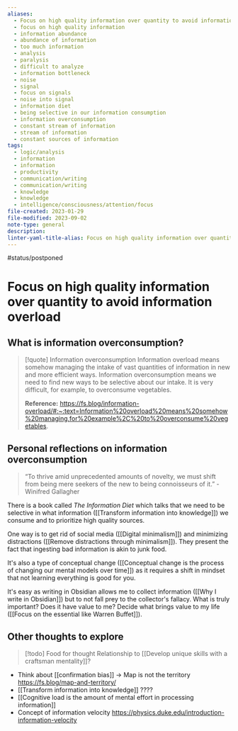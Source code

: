 ```yaml
---
aliases:
  - Focus on high quality information over quantity to avoid information overload
  - focus on high quality information
  - information abundance
  - abundance of information
  - too much information
  - analysis
  - paralysis
  - difficult to analyze
  - information bottleneck
  - noise
  - signal
  - focus on signals
  - noise into signal
  - information diet
  - being selective in our information consumption
  - information overconsumption
  - constant stream of information
  - stream of information
  - constant sources of information
tags:
  - logic/analysis
  - information
  - information
  - productivity
  - communication/writing
  - communication/writing
  - knowledge
  - knowledge
  - intelligence/consciousness/attention/focus
file-created: 2023-01-29
file-modified: 2023-09-02
note-type: general
description: 
linter-yaml-title-alias: Focus on high quality information over quantity to avoid information overload
---
```


#status/postponed

# Focus on high quality information over quantity to avoid information overload

## What is information overconsumption?

> [!quote] Information overconsumption
> Information overload means somehow managing the intake of vast quantities of information in new and more efficient ways. Information overconsumption means we need to find new ways to be selective about our intake. It is very difficult, for example, to overconsume vegetables.
>
> **Reference:** https://fs.blog/information-overload/#:~:text=Information%20overload%20means%20somehow%20managing,for%20example%2C%20to%20overconsume%20vegetables.

## Personal reflections on information overconsumption

> “To thrive amid unprecedented amounts of novelty, we must shift from being mere seekers of the new to being connoisseurs of it.”
> \- Winifred Gallagher

There is a book called *The Information Diet* which talks that we need to be selective in what information ([[Transform information into knowledge]]) we consume and to prioritize high quality sources.

One way is to get rid of social media ([[Digital minimalism]]) and minimizing distractions ([[Remove distractions through minimalism]]). They present the fact that ingesting bad information is akin to junk food.

It's also a type of conceptual change ([[Conceptual change is the process of changing our mental models over time]]) as it requires a shift in mindset that not learning everything is good for you.

It's easy as writing in Obsidian allows me to collect information ([[Why I write in Obsidian]]) but to not fall prey to the collector's fallacy. What is truly important? Does it have value to me? Decide what brings value to my life ([[Focus on the essential like Warren Buffet]]).

## Other thoughts to explore

> [!todo] Food for thought
> Relationship to [[Develop unique skills with a craftsman mentality]]?

- Think about [[confirmation bias]] -> Map is not the territory https://fs.blog/map-and-territory/
- [[Transform information into knowledge]] ????
- [[Cognitive load is the amount of mental effort in processing information]]
- Concept of information velocity https://physics.duke.edu/introduction-information-velocity
